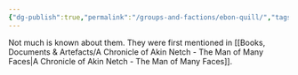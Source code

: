 ```yaml
---
{"dg-publish":true,"permalink":"/groups-and-factions/ebon-quill/","tags":["Groups"],"updated":"2025-03-01T21:15:14.598+00:00"}
---
```


Not much is known about them. They were first mentioned in [[Books, Documents & Artefacts/A Chronicle of Akin Netch - The Man of Many Faces\|A Chronicle of Akin Netch - The Man of Many Faces]].
